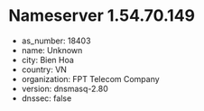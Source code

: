 # Nameserver 1.54.70.149

* as_number: 18403
* name: Unknown
* city: Bien Hoa
* country: VN
* organization: FPT Telecom Company
* version: dnsmasq-2.80
* dnssec: false
